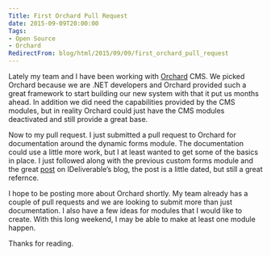 ```yaml
---
Title: First Orchard Pull Request
date: 2015-09-09T20:00:00
Tags:
- Open Source
- Orchard
RedirectFrom: blog/html/2015/09/09/first_orchard_pull_request
---
```


Lately my team and I have been working with [Orchard](http://www.orchardproject.net/) CMS. We picked Orchard because we are .NET developers and Orchard provided such a great framework to start building our new system with that it put us months ahead. In addition we did need the capabilities provided by the CMS modules, but in reality Orchard could just have the CMS modules deactivated and still provide a great base.

Now to my pull request.  I just submitted a pull request to Orchard for documentation around the dynamic forms module. The documentation could use a little more work, but I at least wanted to get some of the basics in place. I just followed along with the previous custom forms module and the great [post](http://www.ideliverable.com/blog/customizing-user-registration-and-login-with-dynamic-forms-and-workflows) on IDeliverable’s blog, the post is a little dated, but still a great refernce.

I hope to be posting more about Orchard shortly. My team already has a couple of pull requests and we are looking to submit more than just documentation. I also have a few ideas for modules that I would like to create.  With this long weekend, I may be able to make at least one module happen.

Thanks for reading.
